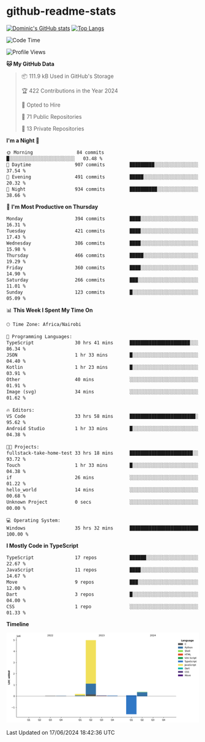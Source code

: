 # github-readme-stats
[![Dominic's GitHub stats](https://github-readme-stats.vercel.app/api?username=Domengo&show_icons=true)](https://github.com/anuraghazra/github-readme-stats)
[![Top Langs](https://github-readme-stats.vercel.app/api/top-langs/?username=Domengo&show_icons=true)](https://github.com/Domengo/github-readme-stats)

<!--START_SECTION:waka-->
![Code Time](http://img.shields.io/badge/Code%20Time-738%20hrs%2037%20mins-blue)

![Profile Views](http://img.shields.io/badge/Profile%20Views-1-blue)

**🐱 My GitHub Data** 

> 📦 111.9 kB Used in GitHub's Storage 
 > 
> 🏆 422 Contributions in the Year 2024
 > 
> 💼 Opted to Hire
 > 
> 📜 71 Public Repositories 
 > 
> 🔑 13 Private Repositories 
 > 
**I'm a Night 🦉** 

```text
🌞 Morning                84 commits          █░░░░░░░░░░░░░░░░░░░░░░░░   03.48 % 
🌆 Daytime                907 commits         █████████░░░░░░░░░░░░░░░░   37.54 % 
🌃 Evening                491 commits         █████░░░░░░░░░░░░░░░░░░░░   20.32 % 
🌙 Night                  934 commits         ██████████░░░░░░░░░░░░░░░   38.66 % 
```
📅 **I'm Most Productive on Thursday** 

```text
Monday                   394 commits         ████░░░░░░░░░░░░░░░░░░░░░   16.31 % 
Tuesday                  421 commits         ████░░░░░░░░░░░░░░░░░░░░░   17.43 % 
Wednesday                386 commits         ████░░░░░░░░░░░░░░░░░░░░░   15.98 % 
Thursday                 466 commits         █████░░░░░░░░░░░░░░░░░░░░   19.29 % 
Friday                   360 commits         ████░░░░░░░░░░░░░░░░░░░░░   14.90 % 
Saturday                 266 commits         ███░░░░░░░░░░░░░░░░░░░░░░   11.01 % 
Sunday                   123 commits         █░░░░░░░░░░░░░░░░░░░░░░░░   05.09 % 
```


📊 **This Week I Spent My Time On** 

```text
🕑︎ Time Zone: Africa/Nairobi

💬 Programming Languages: 
TypeScript               30 hrs 41 mins      ██████████████████████░░░   86.34 % 
JSON                     1 hr 33 mins        █░░░░░░░░░░░░░░░░░░░░░░░░   04.40 % 
Kotlin                   1 hr 23 mins        █░░░░░░░░░░░░░░░░░░░░░░░░   03.91 % 
Other                    40 mins             ░░░░░░░░░░░░░░░░░░░░░░░░░   01.91 % 
Image (svg)              34 mins             ░░░░░░░░░░░░░░░░░░░░░░░░░   01.62 % 

🔥 Editors: 
VS Code                  33 hrs 58 mins      ████████████████████████░   95.62 % 
Android Studio           1 hr 33 mins        █░░░░░░░░░░░░░░░░░░░░░░░░   04.38 % 

🐱‍💻 Projects: 
fullstack-take-home-test 33 hrs 18 mins      ███████████████████████░░   93.72 % 
Touch                    1 hr 33 mins        █░░░░░░░░░░░░░░░░░░░░░░░░   04.38 % 
if                       26 mins             ░░░░░░░░░░░░░░░░░░░░░░░░░   01.22 % 
hello_world              14 mins             ░░░░░░░░░░░░░░░░░░░░░░░░░   00.68 % 
Unknown Project          0 secs              ░░░░░░░░░░░░░░░░░░░░░░░░░   00.00 % 

💻 Operating System: 
Windows                  35 hrs 32 mins      █████████████████████████   100.00 % 
```

**I Mostly Code in TypeScript** 

```text
TypeScript               17 repos            ██████░░░░░░░░░░░░░░░░░░░   22.67 % 
JavaScript               11 repos            ████░░░░░░░░░░░░░░░░░░░░░   14.67 % 
Move                     9 repos             ███░░░░░░░░░░░░░░░░░░░░░░   12.00 % 
Dart                     3 repos             █░░░░░░░░░░░░░░░░░░░░░░░░   04.00 % 
CSS                      1 repo              ░░░░░░░░░░░░░░░░░░░░░░░░░   01.33 % 
```



**Timeline**

![Lines of Code chart](https://raw.githubusercontent.com/Domengo/Domengo/main/assets/bar_graph.png)


 Last Updated on 17/06/2024 18:42:36 UTC
<!--END_SECTION:waka-->


